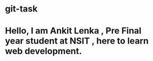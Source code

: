 # git-task

# Hello, I am Ankit Lenka , Pre Final year student at NSIT , here to learn web development.
